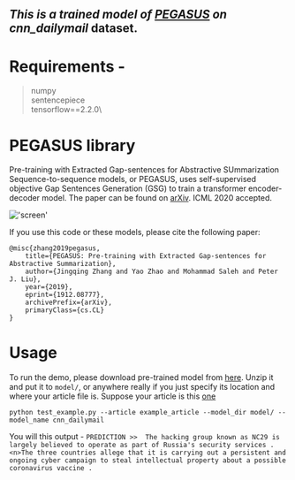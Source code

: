 
## *This is a trained model of [PEGASUS](https://github.com/google-research/pegasus) on cnn_dailymail* dataset. 



# Requirements - 
> numpy\
sentencepiece\
tensorflow==2.2.0\

# PEGASUS library

Pre-training with Extracted Gap-sentences for Abstractive SUmmarization
Sequence-to-sequence models, or PEGASUS, uses self-supervised objective Gap
Sentences Generation (GSG) to train a transformer encoder-decoder model. The
paper can be found on [arXiv](https://arxiv.org/abs/1912.08777). ICML 2020 accepted.


!['screen'](https://1.bp.blogspot.com/-TSor4o51jGI/Xt50lkj6blI/AAAAAAAAGDs/TrDe9jv13WEwk9NQNebQL63jtY8n6JFGwCLcBGAsYHQ/s640/image1.gif)


If you use this code or these models, please cite the following paper:
```
@misc{zhang2019pegasus,
    title={PEGASUS: Pre-training with Extracted Gap-sentences for Abstractive Summarization},
    author={Jingqing Zhang and Yao Zhao and Mohammad Saleh and Peter J. Liu},
    year={2019},
    eprint={1912.08777},
    archivePrefix={arXiv},
    primaryClass={cs.CL}
}
```

# Usage

To run the demo, please download pre-trained model from [here](https://drive.google.com/file/d/1FVzZto4bf5_TCmRy3tNeirhPDdLrvum5/view?usp=sharing). Unzip it and put it to `model/`, or anywhere
really if you just specify its location and where your article file is. Suppose your article is this [one](https://thehill.com/policy/national-security/507744-russian-hackers-return-to-spotlight-with-vaccine-research-attack)

`python test_example.py --article example_article --model_dir model/ --model_name cnn_dailymail`

You will this output - `PREDICTION >>  The hacking group known as NC29 is largely believed to operate as part of Russia's security services .<n>The three countries allege that it is carrying out a persistent and ongoing cyber campaign to steal intellectual property about a possible coronavirus vaccine .
`

